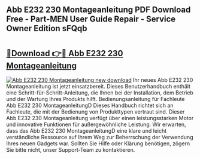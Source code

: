 ## Abb E232 230 Montageanleitung PDF Download Free - Part-MEN User Guide Repair - Service Owner Edition sFQqb

# <h2><a href="http://df717w.blite.top/?on=Abb+E232+230+Montageanleitung">🔗Download 👉🔴 Abb E232 230 Montageanleitung</a></h2>

[![Abb E232 230 Montageanleitung new download](https://i.imgur.com/lujVjoI.png)](http://df717w.blite.top/?on=Abb+E232+230+Montageanleitung)
Ihr neues Abb E232 230 Montageanleitung ist jetzt einsatzbereit. Dieses Benutzerhandbuch enthält eine Schritt-für-Schritt-Anleitung, die Ihnen bei der Installation, dem Betrieb und der Wartung Ihres Produkts hilft. Bedienungsanleitung für Fachleute Abb E232 230 MontageanleitungD Dieses Handbuch richtet sich an Fachleute, die mit der Bedienung von Produkttypen vertraut sind. Dieser Abb E232 230 Montageanleitung verfügt über einen leistungsstarken Motor und innovative Funktionen für außergewöhnliche Leistung. Wir erwarten, dass das Abb E232 230 MontageanleitungD eine klare und leicht verständliche Ressource auf Ihrem Weg zur Beherrschung der Verwendung Ihres neuen Gadgets war. Sollten Sie Hilfe oder Klärung benötigen, zögern Sie bitte nicht, unser Support-Team zu kontaktieren.
